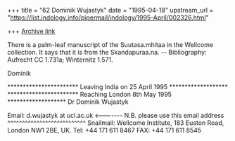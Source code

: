 +++
title = "62 Dominik Wujastyk"
date = "1995-04-18"
upstream_url = "https://list.indology.info/pipermail/indology/1995-April/002326.html"

+++
[Archive link](https://list.indology.info/pipermail/indology/1995-April/002326.html)

There is a palm-leaf manuscript of the Suutasa.mhitaa in the Wellcome
collection. It says that it is from the Skandapuraa.na.  --
Bibliography: Aufrecht CC 1.731a; Winternitz 1.571.

Dominik

*********************** Leaving India on 25 April 1995 *******************
***********************  Reaching London 8th May 1995  *******************
Dr Dominik Wujastyk

Email: d.wujastyk at ucl.ac.uk  <------- N.B. please use this email address
^^^^^^^^^^^^^^^^^^^^^^^^^^^
Snailmail:
Wellcome Institute,
183 Euston Road,
London NW1 2BE, UK.
Tel:   +44 171 611 8467
FAX:   +44 171 611 8545






